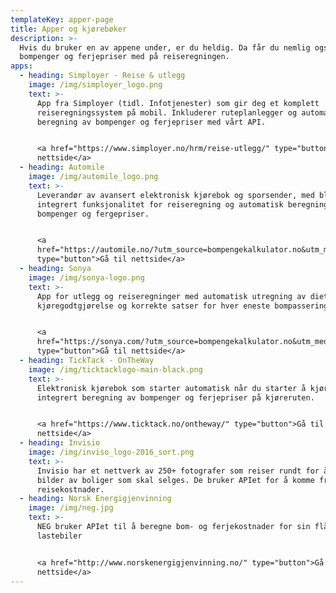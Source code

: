 ```yaml
---
templateKey: apper-page
title: Apper og kjørebøker
description: >-
  Hvis du bruker en av appene under, er du heldig. Da får du nemlig også
  bompenger og ferjepriser med på reiseregningen.
apps:
  - heading: Simployer - Reise & utlegg
    image: /img/simployer_logo.png
    text: >-
      App fra Simployer (tidl. Infotjenester) som gir deg et komplett
      reiseregningssystem på mobil. Inkluderer ruteplanlegger og automatisk
      beregning av bompenger og ferjepriser med vårt API. 


      <a href="https://www.simployer.no/hrm/reise-utlegg/" type="button">Gå til
      nettside</a>
  - heading: Automile
    image: /img/automile_logo.png
    text: >-
      Leverandør av avansert elektronisk kjørebok og sporsender, med blant annet
      integrert funksjonalitet for reiseregning og automatisk beregning av
      bompenger og fergepriser.


      <a
      href="https://automile.no/?utm_source=bompengekalkulator.no&utm_medium=apper"
      type="button">Gå til nettside</a>
  - heading: Sonya
    image: /img/sonya-logo.png
    text: >-
      App for utlegg og reiseregninger med automatisk utregning av diett og
      kjøregodtgjørelse og korrekte satser for hver eneste bompassering.


      <a
      href="https://sonya.com/?utm_source=bompengekalkulator.no&utm_medium=about"
      type="button">Gå til nettside</a>
  - heading: TickTack - OnTheWay
    image: /img/ticktacklogo-main-black.png
    text: >-
      Elektronisk kjørebok som starter automatisk når du starter å kjøre. Med
      integrert beregning av bompenger og ferjepriser på kjøreruten.


      <a href="https://www.ticktack.no/ontheway/" type="button">Gå til
      nettside</a>
  - heading: Invisio
    image: /img/inviso_logo-2016_sort.png
    text: >-
      Invisio har et nettverk av 250+ fotografer som reiser rundt for å ta
      bilder av boliger som skal selges. De bruker APIet for å komme frem totale
      reisekostnader.
  - heading: Norsk Energigjenvinning
    image: /img/neg.jpg
    text: >-
      NEG bruker APIet til å beregne bom- og ferjekostnader for sin flåte av
      lastebiler


      <a href="http://www.norskenergigjenvinning.no/" type="button">Gå til
      nettside</a>
---
```


